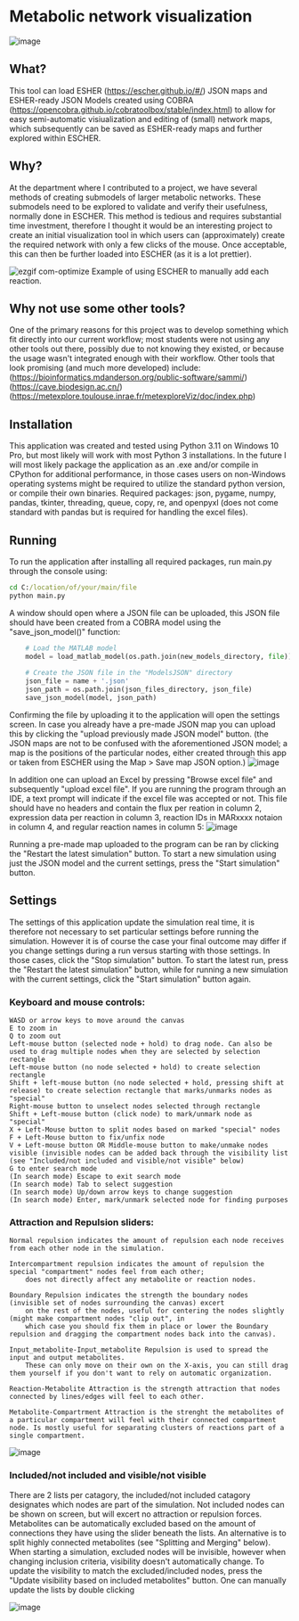 # Metabolic network visualization
![image](https://github.com/dagl1/MetabolicModelingNetworkVisualization/assets/24440380/8b9d14c1-7626-4796-9809-e6ffb53342f0)


## What?
This tool can load ESHER (https://escher.github.io/#/) JSON maps and ESHER-ready JSON Models created using COBRA (https://opencobra.github.io/cobratoolbox/stable/index.html) to allow for easy semi-automatic visiualization and editing of (small) network maps, which subsequently can be saved as ESHER-ready maps and further explored within ESCHER.

## Why? 
At the department where I contributed to a project, we have several methods of creating submodels of larger metabolic networks. These submodels need to be explored to validate and verify their usefulness, normally done in ESCHER. This method is tedious and requires substantial time investment, therefore I thought it would be an interesting project to create an initial visualization tool in which users can (approximately) create the required network with only a few clicks of the mouse. Once acceptable, this can then be further loaded into ESCHER (as it is a lot prettier).

![ezgif com-optimize](https://github.com/dagl1/MetabolicModelingNetworkVisualization/assets/24440380/dfa014f6-63ff-481b-8fe8-b0bd35c150de)
Example of using ESCHER to manually add each reaction.

## Why not use some other tools? 
One of the primary reasons for this project was to develop something which fit directly into our current workflow; most students were not using any other tools out there, possibly due to not knowing they existed, or because the usage wasn't integrated enough with their workflow. 
Other tools that look promising (and much more developed) include: 
(https://bioinformatics.mdanderson.org/public-software/sammi/) 
(https://cave.biodesign.ac.cn/)
(https://metexplore.toulouse.inrae.fr/metexploreViz/doc/index.php)

## Installation
This application was created and tested using Python 3.11 on Windows 10 Pro, but most likely will work with most Python 3 installations. In the future I will most likely package the application as an .exe and/or compile in CPython for additional performance, in those cases users on non-Windows operating systems might be required to utilize the standard python version, or compile their own binaries.
Required packages:
json, pygame, numpy, pandas, tkinter, threading, queue, copy, re, and openpyxl (does not come standard with pandas but is required for handling the excel files).

## Running
To run the application after installing all required packages, run main.py through the console using:
``` cmd
cd C:/location/of/your/main/file
python main.py 
```
A window should open where a JSON file can be uploaded, this JSON file should have been created from a COBRA model using the "save_json_model()" function:
``` python
    # Load the MATLAB model
    model = load_matlab_model(os.path.join(new_models_directory, file))
    
    # Create the JSON file in the "ModelsJSON" directory
    json_file = name + '.json'
    json_path = os.path.join(json_files_directory, json_file)
    save_json_model(model, json_path)
```
Confirming the file by uploading it to the application will open the settings screen. 
In case you already have a pre-made JSON map you can upload this by clicking the "upload previously made JSON model" button. 
(the JSON maps are not to be confused with the aforementioned JSON model; a map is the positions of the particular nodes, either created through this app or taken from ESCHER using the Map > Save map JSON option.)
![image](https://github.com/dagl1/MetabolicModelingNetworkVisualization/assets/24440380/61a832e5-69b5-41ab-b4c4-e9e57de79206)

In addition one can upload an Excel by pressing "Browse excel file" and subsequently "upload excel file". If you are running the program through an IDE, a text prompt will indicate if the excel file was accepted or not. This file should have no headers and contain the flux per reation in column 2, expression data per reaction in column 3, reaction IDs in MARxxxx notaion in column 4, and regular reaction names in column 5:
![image](https://github.com/dagl1/MetabolicModelingNetworkVisualization/assets/24440380/09d280e5-396b-4115-aa57-d372b794d561)

Running a pre-made map uploaded to the program can be ran by clicking the "Restart the latest simulation" button. 
To start a new simulation using just the JSON model and the current settings, press the "Start simulation" button.

## Settings
The settings of this application update the simulation real time, it is therefore not necessary to set particular settings before running the simulation. However it is of course the case your final outcome may differ if you change settings during a run versus starting with those settings. In those cases, click the "Stop simulation" button. To start the latest run, press the "Restart the latest simulation" button, while for running a new simulation with the current settings, click the "Start simulation" button again.

### Keyboard and mouse controls:
```
WASD or arrow keys to move around the canvas
E to zoom in
Q to zoom out
Left-mouse button (selected node + hold) to drag node. Can also be used to drag multiple nodes when they are selected by selection rectangle
Left-mouse button (no node selected + hold) to create selection rectangle
Shift + left-mouse button (no node selected + hold, pressing shift at release) to create selection rectangle that marks/unmarks nodes as "special"
Right-mouse button to unselect nodes selected through rectangle
Shift + Left-mouse button (click node) to mark/unmark node as "special"
X + Left-Mouse button to split nodes based on marked "special" nodes
F + Left-Mouse button to fix/unfix node
V + Left-mouse button OR Middle-mouse button to make/unmake nodes visible (invisible nodes can be added back through the visibility list (see "Included/not included and visible/not visible" below)
G to enter search mode
(In search mode) Escape to exit search mode
(In search mode) Tab to select suggestion
(In search mode) Up/down arrow keys to change suggestion
(In search mode) Enter, mark/unmark selected node for finding purposes
```

### Attraction and Repulsion sliders:
```
Normal repulsion indicates the amount of repulsion each node receives from each other node in the simulation.

Intercompartment repulsion indicates the amount of repulsion the special "compartment" nodes feel from each other;
    does not directly affect any metabolite or reaction nodes.

Boundary Repulsion indicates the strength the boundary nodes (invisible set of nodes surrounding the canvas) excert
    on the rest of the nodes, useful for centering the nodes slightly (might make compartment nodes "clip out", in
    which case you should fix them in place or lower the Boundary repulsion and dragging the compartment nodes back into the canvas).

Input_metabolite-Input_metabolite Repulsion is used to spread the input and output metabolites.
    These can only move on their own on the X-axis, you can still drag them yourself if you don't want to rely on automatic organization.

Reaction-Metabolite Attraction is the strength attraction that nodes connected by lines/edges will feel to each other.

Metabolite-Compartrment Attraction is the strenght the metabolites of a particular compartment will feel with their connected compartment node. Is mostly useful for separating clusters of reactions part of a single compartment.
```
![image](https://github.com/dagl1/MetabolicModelingNetworkVisualization/assets/24440380/37a26ed8-d4a3-4738-b284-b783213f681b)

### Included/not included and visible/not visible
There are 2 lists per catagory, the included/not included catagory designates which nodes are part of the simulation. Not included nodes can be shown on screen, but will excert no attraction or repulsion forces. Metabolites can be automatically excluded based on the amount of connections they have using the slider beneath the lists. An alternative is to split highly connected metabolites (see "Splitting and Merging" below). When starting a simulation, excluded nodes will be invisible, however when changing inclusion criteria, visibility doesn't automatically change. To update the visibility to match the excluded/included nodes, press the "Update visibility based on included metabolites" button.
One can manually update the lists by double clicking 

![image](https://github.com/dagl1/MetabolicModelingNetworkVisualization/assets/24440380/08602957-3ad2-4356-8e13-5581cda20f4b)

